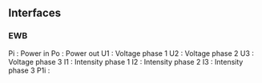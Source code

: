 ## Interfaces

### EWB

Pi : Power in
Po : Power out
U1 : Voltage phase 1
U2 : Voltage phase 2
U3 : Voltage phase 3
I1 : Intensity phase 1
I2 : Intensity phase 2
I3 : Intensity phase 3
P1i :
